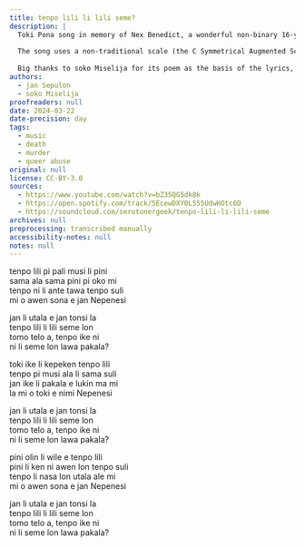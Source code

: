 ```yaml
---
title: tenpo lili li lili seme?
description: |
  Toki Pona song in memory of Nex Benedict, a wonderful non-binary 16-years-old student assaulted in their school's bathroom on February 7, 2024 after years of bullying due to their gender identity. They died the next day.
  
  The song uses a non-traditional scale (the C Symmetrical Augmented Scale) which allows some chords to fit in both their major and minor versions. It's kind of a non-binary scale, you might say. The tempo is 119 bpm (911 backwards), and the whole thing's just under 2 minutes (similar to the assault's duration)
  
  Big thanks to soko Miselija for its poem as the basis of the lyrics, for the cover artwork and for lending me its voice.
authors:
  - jan Sepulon
  - soko Miselija
proofreaders: null
date: 2024-03-22
date-precision: day
tags:
  - music
  - death
  - murder
  - queer abuse
original: null
license: CC-BY-3.0
sources:
  - https://www.youtube.com/watch?v=bZ35QG5dk8k
  - https://open.spotify.com/track/5EcewDXY0L555UdwHOtc6D
  - https://soundcloud.com/serotonergeek/tenpo-lili-li-lili-seme
archives: null
preprocessing: transcribed manually
accessibility-notes: null
notes: null
---
```


tenpo lili pi pali musi li pini  
sama ala sama pini pi oko mi  
tenpo ni li ante tawa tenpo suli  
mi o awen sona e jan Nepenesi

jan li utala e jan tonsi la  
tenpo lili li lili seme lon  
tomo telo a, tenpo ike ni  
ni li seme lon lawa pakala?

toki ike li kepeken tenpo lili  
tenpo pi musi ala li sama suli  
jan ike li pakala e lukin ma mi  
la mi o toki e nimi Nepenesi

jan li utala e jan tonsi la  
tenpo lili li lili seme lon  
tomo telo a, tenpo ike ni  
ni li seme lon lawa pakala?

pini olin li wile e tenpo lili  
pini li ken ni awen lon tenpo suli  
tenpo li nasa lon utala ale mi  
mi o awen sona e jan Nepenesi

jan li utala e jan tonsi la  
tenpo lili li lili seme lon  
tomo telo a, tenpo ike ni  
ni li seme lon lawa pakala?
